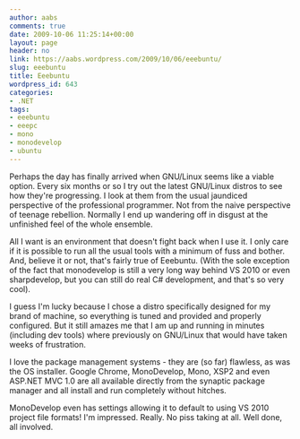 ```yaml
---
author: aabs
comments: true
date: 2009-10-06 11:25:14+00:00
layout: page
header: no
link: https://aabs.wordpress.com/2009/10/06/eeebuntu/
slug: eeebuntu
title: Eeebuntu
wordpress_id: 643
categories:
- .NET
tags:
- eeebuntu
- eeepc
- mono
- monodevelop
- ubuntu
---
```


Perhaps the day has finally arrived when GNU/Linux seems like a viable option. Every six months or so I try out the latest GNU/Linux distros to see how they're progressing. I look at them from the usual jaundiced perspective of the professional programmer. Not from the naive perspective of teenage rebellion. Normally I end up wandering off in disgust at the unfinished feel of the whole ensemble.

All I want is an environment that doesn't fight back when I use it. I only care if it is possible to run all the usual tools with a minimum of fuss and bother. And, believe it or not, that's fairly true of Eeebuntu. (With the sole exception of the fact that monodevelop is still a very long way behind VS 2010 or even sharpdevelop, but you can still do real C# development, and that's so very cool).

I guess I'm lucky because I chose a distro specifically designed for my brand of machine, so everything is tuned and provided and properly configured. But it still amazes me that I am up and running in minutes (including dev tools) where previously on GNU/Linux that would have taken weeks of frustration.

I love the package management systems - they are (so far) flawless, as was the OS installer. Google Chrome, MonoDevelop, Mono, XSP2 and even ASP.NET MVC 1.0 are all available directly from the synaptic package manager and all install and run completely without hitches.

MonoDevelop even has settings allowing it to default to using VS 2010 project file formats! I'm impressed. Really. No piss taking at all. Well done, all involved.
